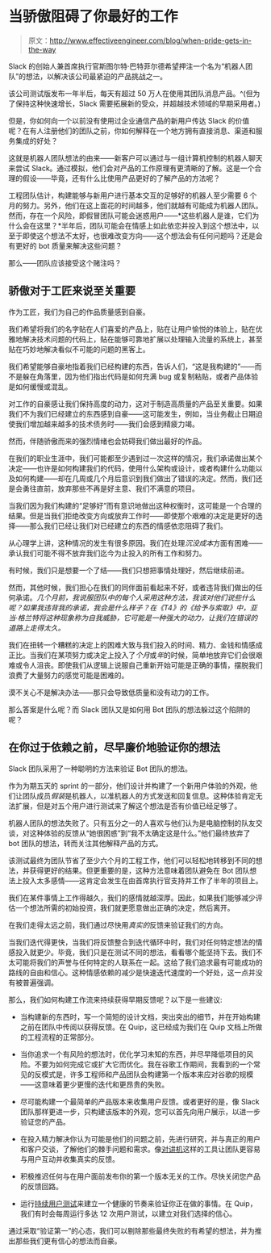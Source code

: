 # 当骄傲阻碍了你最好的工作

> 原文：<http://www.effectiveengineer.com/blog/when-pride-gets-in-the-way>

Slack 的创始人兼首席执行官斯图尔特·巴特菲尔德希望押注一个名为“机器人团队”的想法，以解决该公司最紧迫的产品挑战之一。

该公司测试版发布一年半后，每天有超过 50 万人在使用其团队消息产品。^(但为了保持这种快速增长，Slack 需要拓展新的受众，并超越技术领域的早期采用者。)

但是，你如何向一个以前没有使用过企业通信产品的新用户传达 Slack 的价值呢？在有人注册他们的团队之前，你如何解释在一个地方拥有直接消息、渠道和服务集成的好处？

这就是机器人团队想法的由来——新客户可以通过与一组计算机控制的机器人聊天来尝试 Slack。通过模拟，他们会对产品的工作原理有更清晰的了解。这是一个合理的假设——毕竟，还有什么比使用产品更好的了解产品的方法呢？

工程团队估计，构建能够与新用户进行基本交互的足够好的机器人至少需要 6 个月的努力。另外，他们在这上面花的时间越多，他们就越有可能成为机器人团队。然而，存在一个风险，即假冒团队可能会迷惑用户——*这些机器人是谁，它们为什么会在这里？*半年后，团队可能会在情感上如此依恋并投入到这个想法中，以至于即使这个想法不太好，也很难改变方向——这个想法会有任何问题吗？还是会有更好的 bot 质量来解决这些问题？

那么——团队应该接受这个赌注吗？

## 骄傲对于工匠来说至关重要

作为工匠，我们为自己的作品质量感到自豪。

我们希望将我们的名字贴在人们喜爱的产品上，贴在让用户愉悦的体验上，贴在优雅地解决技术问题的代码上，贴在能够可靠地扩展以处理输入流量的系统上，甚至贴在巧妙地解决看似不可能的问题的黑客上。

我们希望能够自豪地指着我们已经构建的东西，告诉人们，“这是我构建的”——而不是躲在角落里，因为他们指出代码是如何充满 bug 或复制粘贴，或者产品体验是如何缓慢或混乱。

对工作的自豪感让我们保持高度的动力，这对于制造高质量的产品至关重要。如果我们不为我们已经建立的东西感到自豪——这可能发生，例如，当业务截止日期迫使我们增加越来越多的技术债务时——我们会感到精疲力竭。

然而，伴随骄傲而来的强烈情绪也会妨碍我们做出最好的作品。

在我们的职业生涯中，我们可能都至少遇到过一次这样的情况，我们承诺做出某个决定——也许是如何构建我们的代码，使用什么架构或设计，或者构建什么功能以及如何构建——却在几周或几个月后意识到我们做出了错误的决定。然而，我们还是会勇往直前，放弃那些不再是好主意、我们不满意的项目。

当我们因为我们构建的“足够好”而有意识地做出这种权衡时，这可能是一个合理的结果。但是当我们拒绝改变方向或放弃工作时——即使那个艰难的决定是更好的选择——那么我们已经让我们对已经建立的东西的情感依恋阻碍了我们。

从心理学上讲，这种情况的发生有很多原因。我们在处理*沉没成本*方面有困难——承认我们可能不得不放弃我们迄今为止投入的所有工作和努力。

有时候，我们只是想要一个了结——我们只想把事情处理好，然后继续前进。

然而，其他时候，我们担心在我们的同伴面前看起来不好，或者违背我们做出的任何承诺。*几个月前，我说服团队中的每个人采用这种方法，我该对他们说些什么呢？如果我违背我的承诺，我会是什么样子？在《T4》的《给予与索取》中，亚当·格兰特将这种现象称为自我威胁，它可能是一种强大的动力，让我们在错误的道路上走得太久。*

我们在扭转一个糟糕的决定上的困难大致与我们投入的时间、精力、金钱和情感成正比。当我们在某项努力或决定上投入了*个月*或*年*的时候，简单地放弃它们会很艰难或令人沮丧。即使我们从逻辑上说服自己重新开始可能是正确的事情，摆脱我们浪费了大量努力的感觉可能是困难的。

漠不关心不是解决办法——那只会导致低质量和没有动力的工作。

那么答案是什么呢？而 Slack 团队又是如何用 Bot 团队的想法躲过这个陷阱的呢？

## 在你过于依赖之前，尽早廉价地验证你的想法

Slack 团队采用了一种聪明的方法来验证 Bot 团队的想法。

作为为期五天的 sprint 的一部分，他们设计并构建了一个新用户体验的外观，他们让团队成员*假装*是机器人，以准机器人的方式发送和回复信息。这种体验肯定无法扩展，但是对五个用户进行测试来了解这个想法是否有价值已经足够了。

机器人团队的想法失败了。只有五分之一的人喜欢与他们认为是电脑控制的队友交谈，对这种体验的反馈从“她很困惑”到“我不太确定这是什么。”他们最终放弃了 bot 团队的想法，转而关注其他解释产品的方式。

该测试最终为团队节省了至少六个月的工程工作，他们可以轻松地转移到不同的想法，并获得更好的结果。但更重要的是，这种方法意味着团队避免在 Bot 团队想法上投入太多感情——这肯定会发生在由首席执行官支持并工作了半年的项目上。

我们在某件事情上工作得越久，我们的感情就越深厚。因此，如果我们能够减少评估一个想法所需的初始投资，我们就更愿意做出正确的决定，然后离开。

在我们走得太远之前，我们通过尽快用*真实的*反馈来验证我们的方向。

当我们迭代得更快，当我们将反馈整合到迭代循环中时，我们对任何特定想法的情感投入就更少。毕竟，我们只是在测试不同的想法，看看哪个能坚持下去。我们不太可能将我们的声誉与任何特定的人联系在一起。这给了我们追求最有可能成功的路线的自由和信心。这种情感依赖的减少是快速迭代速度的一个好处，这一点并没有被普遍强调。

那么，我们如何构建工作流来持续获得早期反馈呢？以下是一些建议:

*   当构建新的东西时，写一个简短的设计文档，突出突出的细节，并在开始构建之前在团队中传阅以获得反馈。在 Quip，这已经成为我们在 Quip 文档上所做的工程流程的正常部分。

*   当你追求一个有风险的想法时，优化学习未知的东西，并尽早降低项目的风险。不要为如何完成它或扩大它而优化。我在谷歌工作期间，我看到的一个常见的反模式是，许多工程师和产品团队会构建第一个版本来应对谷歌的规模——这意味着更少更慢的迭代和更昂贵的失败。

*   尽可能构建一个最简单的产品版本来收集用户反馈。或者更好的是，像 Slack 团队那样更进一步，只构建该版本的外观，您可以首先向用户展示，以进一步验证您的产品。

*   在投入精力解决你认为可能是他们的问题之前，先进行研究，并与真正的用户和客户交谈，了解他们的棘手问题和需求。像[对讲机](https://www.intercom.io/)这样的工具让团队更容易与用户互动并收集真实的反馈。

*   积极推迟任何与在用户面前发布你的第一个版本无关的工作。尽快关闭您产品的反馈回路。

*   运行[持续用户测试](/blog/continuous-user-testing-at-quip)来建立一个健康的节奏来验证你正在做的事情。在 Quip，我们有时会每周运行多达 12 次用户测试，以建立对我们选择的信心。

通过采取“验证第一”的心态，我们可以剔除那些最终失败的有希望的想法，并为推出那些我们更有信心的想法而自豪。